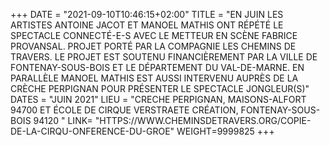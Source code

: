 +++
DATE = "2021-09-10T10:46:15+02:00"
TITLE = "EN JUIN LES ARTISTES ANTOINE JACOT ET MANOEL MATHIS ONT RÉPÉTÉ LE SPECTACLE CONNECTÉ-E-S AVEC LE METTEUR EN SCÈNE FABRICE PROVANSAL. PROJET PORTÉ PAR LA COMPAGNIE LES CHEMINS DE TRAVERS. LE PROJET EST SOUTENU FINANCIÈREMENT PAR LA VILLE DE FONTENAY-SOUS-BOIS ET LE DÉPARTEMENT DU VAL-DE-MARNE. EN PARALLÈLE MANOEL MATHIS EST AUSSI INTERVENU AUPRÈS DE LA CRÈCHE PERPIGNAN POUR PRÉSENTER LE SPECTACLE JONGLEUR(S)"
DATES = "JUIN 2021"
LIEU = "CRECHE PERPIGNAN, MAISONS-ALFORT 94700 ET ÉCOLE DE CIRQUE VERSTRAETE CRÉATION, FONTENAY-SOUS-BOIS 94120 "
LINK= "HTTPS://WWW.CHEMINSDETRAVERS.ORG/COPIE-DE-LA-CIRQU-ONFERENCE-DU-GROE"
WEIGHT=9999825
+++

